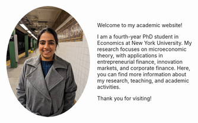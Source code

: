 <div style="display: flex; align-items: center; gap: 20px;">
  <img src="images/my_photo.png" alt="My Photo" style="width: 250px; height: 300px; border-radius: 50%; object-fit: cover;">
  <div>
    <p>Welcome to my academic website!</p>
    <p>
      I am a fourth-year PhD student in Economics at New York University. 
      My research focuses on microeconomic theory, with applications in entrepreneurial finance, 
      innovation markets, and corporate finance. 
      Here, you can find more information about my research, teaching, and academic activities.
    </p>
    <p>Thank you for visiting!</p>
  </div>
</div>
